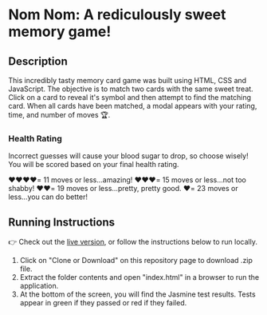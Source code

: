 # Nom Nom: A rediculously sweet memory game!

## Description

This incredibly tasty memory card game was built using HTML, CSS and JavaScript. The objective is to match two cards with the same sweet treat. Click on a card to reveal it's symbol and then attempt to find the matching card. When all cards have been matched, a modal appears with your rating, time, and number of moves 🏆.

### Health Rating

Incorrect guesses will cause your blood sugar to drop, so choose wisely! You will be scored based on your final health rating.

❤️❤️❤️❤️= 11 moves or less...amazing!
❤️❤️❤️= 15 moves or less...not too shabby!
❤️❤️️= 19 moves or less...pretty, pretty good.
❤️= 23 moves or less...you can do better!

## Running Instructions

👉 Check out the [live version](https://mattrdiamond.github.io/Nom-Nom-Memory-Game/), or follow the instructions below to run locally.

1. Click on "Clone or Download" on this repository page to download .zip file.
2. Extract the folder contents and open "index.html" in a browser to run the application.
3. At the bottom of the screen, you will find the Jasmine test results. Tests appear in green if they passed or red if they failed.

